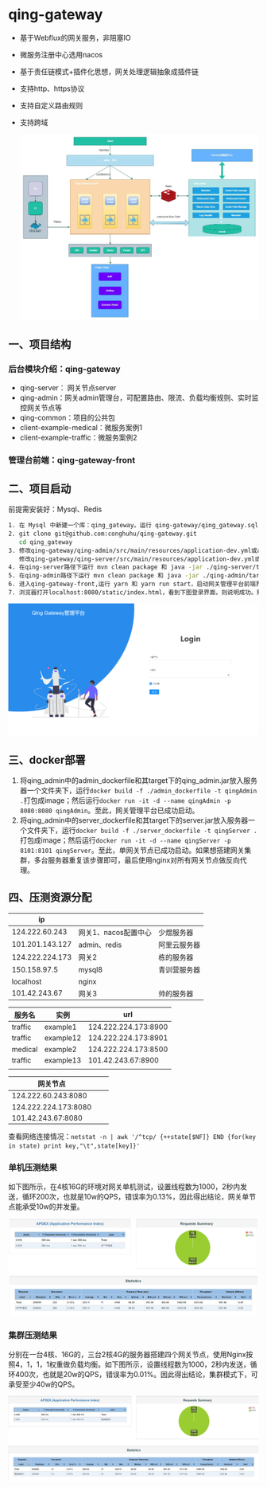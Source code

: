# qing-gateway

- 基于Webflux的网关服务，非阻塞IO

- 微服务注册中心选用nacos

- 基于责任链模式+插件化思想，网关处理逻辑抽象成插件链

- 支持http、https协议

- 支持自定义路由规则

- 支持跨域

  ![整体架构](./asset/整体架构.jpg)


## 一、项目结构

### 后台模块介绍：qing-gateway

- qing-server： 网关节点server
- qing-admin：网关admin管理台，可配置路由、限流、负载均衡规则、实时监控网关节点等
- qing-common：项目的公共包
- client-example-medical：微服务案例1
- client-example-traffic：微服务案例2


### 管理台前端：qing-gateway-front



## 二、项目启动

前提需安装好：Mysql、Redis

```bash
1. 在 Mysql 中新建一个库：qing_gateway。运行 qing-gateway/qing_gateway.sql 文件。
2. git clone git@github.com:conghuhu/qing-gateway.git
   cd qing_gateway
3. 修改qing-gateway/qing-admin/src/main/resources/application-dev.yml或application-prod.yml,分别对应开发环境和生	    产环境，将qing-admin中的mysql和redis连接地址配好。
   修改qing-gateway/qing-server/src/main/resources/application-dev.yml或application-prod.yml，将qing-server中的    redis连接地址配好
4. 在qing-server路径下运行 mvn clean package 和 java -jar ./qing-server/target/server.jar, 网关单节点启动成功。
5. 在qing-admin路径下运行 mvn clean package 和 java -jar ./qing-admin/target/qing_admin.jar ,网关管理平台启动成功。
6. 进入qing-gateway-front,运行 yarn 和 yarn run start，启动网关管理平台前端界面。
7. 浏览器打开localhost:8080/static/index.html，看到下图登录界面，则说明成功。默认账号密码是admin,123456。
```

![网关管理平台首页](./asset/网关管理平台首页.png)

## 三、docker部署

1. 将qing_admin中的admin_dockerfile和其target下的qing_admin.jar放入服务器一个文件夹下，运行```docker build -f ./admin_dockerfile -t qingAdmin .```打包成image；然后运行```docker run -it -d --name qingAdmin -p 8080:8080 qingAdmin```。至此，网关管理平台已成功启动。
2. 将qing_admin中的server_dockerfile和其target下的server.jar放入服务器一个文件夹下，运行```docker build -f ./server_dockerfile -t qingServer .```打包成image；然后运行```docker run -it -d --name qingServer -p 8101:8101 qingServer```。至此，单网关节点已成功启动。如果想搭建网关集群，多台服务器重复该步骤即可，最后使用nginx对所有网关节点做反向代理。



## 四、压测资源分配

| ip              |               |        |
| --------------- | ------------- | :----- |
| 124.222.60.243  | 网关1、nacos配置中心 | 少煜服务器  |
| 101.201.143.127 | admin、redis   | 阿里云服务器 |
| 124.222.224.173 | 网关2           | 栋的服务器  |
| 150.158.97.5    | mysql8        | 青训营服务器 |
| localhost       | nginx         |        |
| 101.42.243.67   | 网关3           | 帅的服务器  |



| 服务名     | 实例        | url                  |
| ------- | --------- | -------------------- |
| traffic | example1  | 124.222.224.173:8900 |
| traffic | example12 | 124.222.224.173:8901 |
| medical | example2  | 124.222.224.173:8500 |
| traffic | example13 | 101.42.243.67:8900   |
|         |           |                      |



| 网关节点                 |      |      |
| -------------------- | ---- | ---- |
| 124.222.60.243:8080  |      |      |
| 124.222.224.173:8080 |      |      |
| 101.42.243.67:8080   |      |      |

查看网络连接情况：```netstat -n | awk '/^tcp/ {++state[$NF]} END {for(key in state) print key,"\t",state[key]}'```



### 单机压测结果

如下图所示，在4核16G的环境对网关单机测试，设置线程数为1000，2秒内发送，循环200次，也就是10w的QPS，错误率为0.13%，因此得出结论，网关单节点能承受10w的并发量。

![单机性能](./asset/单机性能.png)

### 集群压测结果

分别在一台4核、16G的，三台2核4G的服务器搭建四个网关节点，使用Nginx按照4，1，1，1权重做负载均衡。如下图所示，设置线程数为1000，2秒内发送，循环400次，也就是20w的QPS，错误率为0.01%。因此得出结论，集群模式下，可承受至少40w的QPS。

![集群性能](./asset/集群性能.png)
